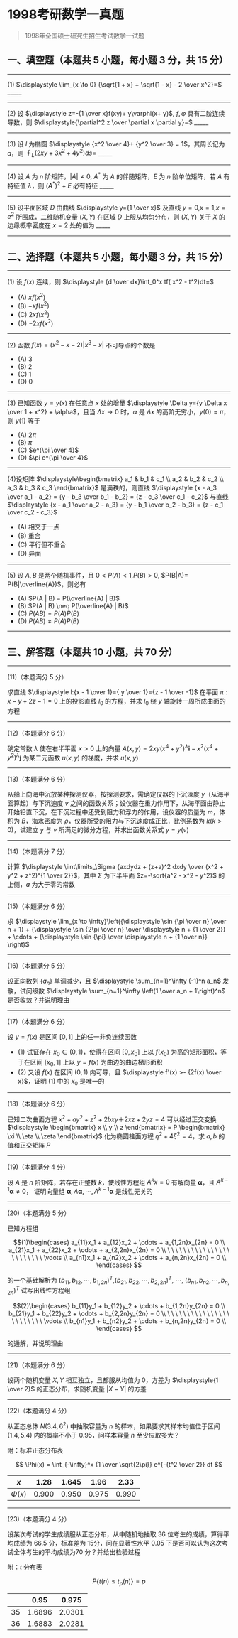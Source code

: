 # 1998考研数学一真题

[annotation]: <id> (ddc356ca-e6fe-456f-8a1d-dac412318873)
[annotation]: <status> (public)
[annotation]: <create_time> (2021-03-16 11:19:21)
[annotation]: <category> (数学理论)
[annotation]: <tags> (考研数学)
[annotation]: <comments> (true)
[annotation]: <topic> (考研数学一真题)
[annotation]: <index> (-1998)
[annotation]: <url> (http://blog.ccyg.studio/article/ddc356ca-e6fe-456f-8a1d-dac412318873)

> 1998年全国硕士研究生招生考试数学一试题

## 一、填空题（本题共 5 小题，每小题 3 分，共 15 分）

---

(1) $\displaystyle \lim_{x \to 0} {\sqrt{1 + x} + \sqrt{1 - x} - 2 \over x^2}=$ \_\_\_\_\_

---

(2) 设 $\displaystyle z=-{1 \over x}f(xy)+ y\varphi(x+ y)$, $f,\varphi$ 具有二阶连续导数，则 $\displaystyle{\partial^2 z \over \partial x \partial y}=$ \_\_\_\_\_

---

(3) 设 $l$ 为椭圆 $\displaystyle {x^2 \over 4}+ {y^2 \over 3} = 1$，其周长记为 $a$，则 $\displaystyle\oint_L (2xy+3x^2 +4y^2)ds =$ \_\_\_\_\_

---

(4) 设 $A$ 为 $n$ 阶矩阵，$|A| \neq 0$, $A^*$ 为 $A$ 的伴随矩阵，$E$ 为 $n$ 阶单位矩阵，若 $A$ 有特征值 $\lambda$，则 $(A^*)^2 + E$ 必有特征 \_\_\_\_\_

---

(5) 设平面区域 $D$ 由曲线 $\displaystyle y={1 \over x}$ 及直线 $y = 0$,$x = 1$,$x = e^2$ 所围成，二维随机变量 $(X,Y)$ 在区域 $D$ 上服从均匀分布，则 $(X,Y)$ 关于 $X$ 的边缘概率密度在 $x=2$ 处的值为 \_\_\_\_\_

---

## 二、选择题（本题共 5 小题，每小题 3 分，共 15 分）

---

(1) 设 $f(x)$ 连续，则 $\displaystyle {d \over dx}\int_0^x tf( x^2 - t^2)dt=$

- (A) $xf(x^2)$
- (B) $-xf(x^2)$
- (C) $2xf(x^2)$
- (D) $-2xf(x^2)$

---

(2) 函数 $f(x) = (x^2 -x-2)|x^3-x|$ 不可导点的个数是

- (A) $3$
- (B) $2$
- (C) $1$
- (D) $0$


---

(3) 已知函数 $y=y(x)$ 在任意点 $x$ 处的增量 $\displaystyle \Delta y={y \Delta x \over 1 + x^2} + \alpha$，且当 $\Delta x \to 0$ 时，$\alpha$ 是 $\Delta x$ 的高阶无穷小，$y(0)=\pi$，则 $y(1)$ 等于

- (A) $2\pi$
- (B) $\pi$
- (C) $e^{\pi \over 4}$
- (D) $\pi e^{\pi \over 4}$

---

(4)设矩阵  $\displaystyle\begin{bmatrix} a_1 & b_1 & c_1 \\ a_2 & b_2 & c_2 \\ a_3 & b_3 & c_3 \end{bmatrix}$ 是满秩的，则直线 $\displaystyle {x - a_3 \over a_1 - a_2} = {y - b_3 \over b_1 - b_2} = {z - c_3 \over c_1 - c_2}$ 与直线 $\displaystyle {x - a_1 \over a_2 - a_3} = {y - b_1 \over b_2 - b_3} = {z - c_1 \over c_2 - c_3}$


- (A) 相交于一点
- (B) 重合
- (C) 平行但不重合
- (D) 异面

---

(5) 设 $A,B$ 是两个随机事件，且 $0 < P(A) < 1$,$P(B) > 0$, $P(B|A)= P(B|\overline{A})$，则必有

- (A) $P(A | B) = P(\overline{A} | B)$
- (B) $P(A | B) \neq P(\overline{A} | B)$
- (C) $P(AB) = P(A)P(B)$
- (D) $P(AB) \neq P(A)P(B)$

---

## 三、解答题（本题共 10 小题，共 70 分）

---

(11)（本题满分 5 分）

求直线 $\displaystyle l:{x - 1 \over 1}={ y \over 1}={z - 1 \over -1}$ 在平面 $\pi:x-y+2z-1= 0$ 上的投影直线 $l_0$ 的方程，并求 $l_0$ 绕 $y$ 轴旋转一周所成曲面的方程

---

(12)（本题满分 6 分）

确定常数 $\lambda$ 使在右半平面 $x>0$ 上的向量 $A(x, y) = 2xy(x^4 + y^2)^\lambda\boldsymbol{i}-x^2(x^4 + y^2)^\lambda\boldsymbol{j}$ 为某二元函数 $u(x,y)$ 的梯度，并求 $u(x,y)$

---

(13)（本题满分 6 分）

从船上向海中沉放某种探测仪器，按探测要求，需确定仪器的下沉深度 $y$（从海平面算起）与下沉速度 $v$ 之间的函数关系；设仪器在重力作用下，从海平面由静止开始铅直下沉，在下沉过程中还受到阻力和浮力的作用，设仪器的质量为 $m$，体积为 $B$，海水密度为 $\rho$，仪器所受的阻力与下沉速度成正比，比例系数为 $k(k > 0)$，试建立 $y$ 与 $v$ 所满足的微分方程，并求出函数关系式 $y=y(v)$

---

(14)（本题满分 7 分）

计算 $\displaystyle \iint\limits_\Sigma {axdydz + (z+a)^2 dxdy \over (x^2 + y^2 + z^2)^{1 \over 2}}$，其中 $\Sigma$ 为下半平面 $z=-\sqrt{a^2 - x^2 - y^2}$ 的上侧，$a$ 为大于零的常数

---

(15)（本题满分 6 分）

求 $\displaystyle \lim_{x \to \infty}\left({\displaystyle \sin {\pi \over n} \over n + 1} + {\displaystyle \sin {2\pi \over n} \over \displaystyle n + {1 \over 2}} + \cdots + {\displaystyle \sin {\pi} \over \displaystyle n + {1 \over n}} \right)$

---

(16)（本题满分 5 分）

设正向数列 $\{a_n\}$ 单调减少，且 $\displaystyle \sum_{n=1}^\infty (-1)^n a_n$ 发散，试问级数 $\displaystyle \sum_{n=1}^\infty \left(1 \over a_n + 1\right)^n$ 是否收敛？并说明理由

---

(17)（本题满分 6 分）

设 $y=f(x)$ 是区间 $[0, 1]$ 上的任一非负连续函数

- (1) 试证存在 $x_0 \in (0,1)$，使得在区间 $[0, x_0]$ 上以 $f(x_0)$ 为高的矩形面积，等于在区间 $[x_0, 1]$ 上以 $y=f(x)$ 为曲边的曲边梯形面积
- (2) 又设 $f(x)$ 在区间 $(0,1)$ 内可导，且 $\displaystyle f'(x) >- {2f(x) \over x}$，证明 (1) 中的 $x_0$ 是唯一的

---

(18)（本题满分 6 分）

已知二次曲面方程 $x^2 + ay^2 + z^2+2bxy＋2xz + 2yz = 4$ 可以经过正交变换 $\displaystyle \begin{bmatrix} x \\ y \\ z \end{bmatrix} = P \begin{bmatrix} \xi \\ \eta \\ \zeta \end{bmatrix}$ 化为椭圆柱面方程 $\eta^2 + 4\xi^2 = 4$，求 $a,b$ 的值和正交矩阵 $P$

---

(19)（本题满分 4 分）

设 $A$ 是 $n$ 阶矩阵，若存在正整数 $k$，使线性方程组 $A^kx=0$ 有解向量 $\boldsymbol{\alpha}$，且 $A^{k-1}\boldsymbol{\alpha} \neq 0$，
证明向量组 $\boldsymbol{\alpha}, A\boldsymbol{\alpha},\cdots,A^{k-1}\boldsymbol{\alpha}$ 是线性无关的

---

(20)（本题满分 5 分）

已知方程组

$$(1)\begin{cases}
a_{11}x_1 + a_{12}x_2 + \cdots + a_{1,2n}x_{2n}  = 0 \\
a_{21}x_1 + a_{22}x_2 + \cdots + a_{2,2n}x_{2n}  = 0 \\
\ \ \ \ \ \ \ \ \ \ \ \ \ \ \ \ \ \ \ \ \ \ \ \ \vdots \\
a_{n1}x_1 + a_{n2}x_2 + \cdots + a_{n,2n}x_{2n}  = 0 \\
\end{cases} $$

的一个基础解析为 $(b_{11},b_{12},\cdots, b_{1,2n})^T$,$(b_{21},b_{22},\cdots, b_{2,2n})^T$, $\cdots$, $(b_{n1},b_{n2},\cdots, b_{n,2n})^T$ 试写出线性方程组

$$(2)\begin{cases}
b_{11}y_1 + b_{12}y_2 + \cdots + b_{1,2n}y_{2n}  = 0 \\
b_{21}y_1 + b_{22}y_2 + \cdots + b_{2,2n}y_{2n}  = 0 \\
\ \ \ \ \ \ \ \ \ \ \ \ \ \ \ \ \ \ \ \ \ \ \ \ \vdots \\
b_{n1}y_1 + b_{n2}y_2 + \cdots + b_{n,2n}y_{2n}  = 0 \\
\end{cases} $$

的通解，并说明理由

---

(21)（本题满分 6 分）

设两个随机变量 $X,Y$ 相互独立，且都服从均值为 $0$，方差为 $\displaystyle{1 \over 2}$ 的正态分布，求随机变量 $|X - Y|$ 的方差

---

(22)（本题满分 4 分）

从正态总体 $N(3.4,6^2)$ 中抽取容量为 $n$ 的样本，如果要求其样本均值位于区间 $(1.4, 5.4)$ 内的概率不小于 $0.95$，问样本容量 $n$ 至少应取多大？

附：标准正态分布表

$$
\Phi(x) = \int_{-\infty}^x {1 \over \sqrt{2\pi}} e^{-{t^2 \over 2}} dt
$$


|    $x$    | $1.28$  | $1.645$ | $1.96$  | $2.33$  |
| :-------: | :-----: | :-----: | :-----: | :-----: |
| $\Phi(x)$ | $0.900$ | $0.950$ | $0.975$ | $0.990$ |

---

(23)（本题满分 4 分）

设某次考试的学生成绩服从正态分布，从中随机地抽取 $36$ 位考生的成绩，算得平均成绩为 $66.5$ 分，标准差为 $15$分，问在显著性水平 $0.05$ 下是否可以认为这次考试全体考生的平均成绩为$70$ 分？并给出检验过程

附：$t$ 分布表

$$
P\{t(n) \leqslant t_p(n)\}=p
$$

|       |  $0.95$  | $0.975$  |
| :---: | :------: | :------: |
| $35$  | $1.6896$ | $2.0301$ |
| $36$  | $1.6883$ | $2.0281$ |



